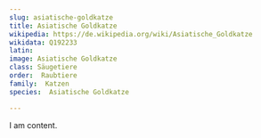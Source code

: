 ```yaml
---
slug: asiatische-goldkatze
title: Asiatische Goldkatze
wikipedia: https://de.wikipedia.org/wiki/Asiatische_Goldkatze
wikidata: Q192233
latin:
image: Asiatische Goldkatze
class: Säugetiere
order:  Raubtiere
family:  Katzen 
species:  Asiatische Goldkatze

---
```


I am content.
